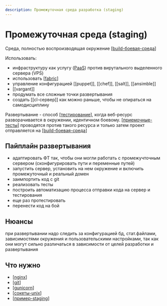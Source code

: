 ```yaml
---
description: Промежуточная среда разработка (staging)
---
```

# Промежуточная среда (staging)

Среда, полностью воспроизводящая окружение [[build-боевая-среда]]

Использовать:

- инфраструктуру как услугу ([PaaS](https://en.wikipedia.org/wiki/Platform_as_a_service)) против вирутального выделенного сервера (VPS)
- использовать [[fabric]]
- управление конфигурацией [[puppet]], [[chef]], [[salt]], [[ansimble]]
- [[vargant]]
- продумать все сложные точки развертывания
- создать [[cl-сервер]] как можно раньше, чтобы не опираться на самодисциплину

Развертывание - способ [[тестирование]], когда веб-ресурс разворачивается в окружении, идентичном боевому. [[приемочные-тесты]] проводятся против такого ресурса и только затем проект отправляется на [[build-боевая-среда]]

## Пайплайн развертывания

- адаптировать ФТ так, чтобы они могли работать с промежучточным сервером (сконфигурировать пути и переменные путей)
- запустить сервер, установить на нем окружение и включить промежуточный и реальный домен
- заимпортить код с git
- реализовать тесты
- построить автоматизацию процесса отправки кода на сервер и тестирования
- еще раз протестировать
- перенести код на бой

## Нюансы

при развертывании надо следить за конфигурацией бд, стат.файлами, зависимостями окружения и пользовательскими настройками, так как они могут сильно различаться в зависимости от целей разработки и развертывания

## Что нужно

- [[nginx]]
- [[git]]
- [[gunicorn]]
- [[сокеты-unix]]
- [[пример-staging]]

[//begin]: # "Autogenerated link references for markdown compatibility"
[build-боевая-среда]: build-боевая-среда "Build-боевая-среда"
[fabric]: fabric "Fabric"
[тестирование]: ../lists/тестирование "Основные принципы тестровния"
[приемочные-тесты]: приемочные-тесты "Приемочные тесты"
[build-боевая-среда]: build-боевая-среда "Build-боевая-среда"
[nginx]: nginx "Nginx веб-сервер (wsgi)"
[git]: ../lists/git "Git"
[gunicorn]: gunicorn "Gunicorn"
[сокеты-unix]: сокеты-unix "Сокеты unix"
[пример-staging]: пример-staging "Пример промежуточного сервера"
[//end]: # "Autogenerated link references"